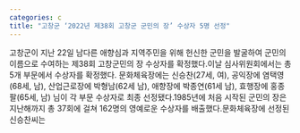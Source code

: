 ```yaml
---
categories: c
title: "고창군 ‘2022년 제38회 고창군 군민의 장’ 수상자 5명 선정"
---
```

고창군이 지난 22일 남다른 애향심과 지역주민을 위해 헌신한 군민을 발굴하여 군민의 이름으로 수여하는 제38회 고창군민의 장 수상자를 확정했다.이날 심사위원회에서는 총 5개 부문에서 수상자를 확정했다. 문화체육장에는 신승찬(27세, 여), 공익장에 염택영(68세, 남), 산업근로장에 박형남(62세 남), 애향장에 박종연(61세 남), 효행장에 홍종팔(65세, 남) 님이 각 부문 수상자로 최종 선정됐다.1985년에 처음 시작된 군민의 장은 지난해까지 총 37회에 걸쳐 162명의 영예로운 수상자를 배출했다.문화체육장에 선정된 신승찬씨는